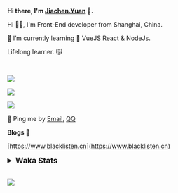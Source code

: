 <!-- <img align="right" src="https://github-readme-stats.vercel.app/api/top-langs/?username=blacklisten&layout=compact" /> -->

**Hi there, I'm [Jiachen.Yuan](https://www.blacklisten.cn) 👋.**

Hi 🙋‍♂️, I'm Front-End developer from Shanghai, China.

🌱 I’m currently learning 🥀 VueJS  React & NodeJs.

Lifelong learner. 😻

<br />

<img src="https://github-readme-stats.vercel.app/api/top-langs/?username=aaditkamat&layout=compact" /><br />

<img src="https://github-readme-stats.vercel.app/api?username=blacklisten&count_private=true&show_icons=true" /><br />

<img src="https://github-readme-stats.vercel.app/api/wakatime?username=blacklisten&layout=compact" /><br />



💬 Ping me by [Email](mailto:black_listen@163.com), [QQ](http://wpa.qq.com/msgrd?v=3&uin=756319278&site=%E5%9C%A8%E7%BA%BF%E5%AE%A2%E6%9C%8D&menu=yes)

<!-- I am Into , 🙏 -->

<!-- Javascript, Web Development, H5, MicroProgram, NodeJs, Electron... 😼 -->

<!--[![Top Langs](https://github-readme-stats.vercel.app/api/top-langs/?username=blacklisten&layout=compact)](https://github.com/anuraghazra/github-readme-stats)-->

<!--![ReadMe Card](https://github-readme-stats.vercel.app/api?username=blacklisten&show_icons=true&theme=radical)-->

**Blogs 🌱**

[https://www.blacklisten.cn](https://www.blacklisten.cn)

<details>
 <summary style="font-size:1.25em"><strong>Waka Stats </strong></summary><br>
<!--START_SECTION:waka-->
![Code Time](http://img.shields.io/badge/Code%20Time-1%2C117%20hrs%2021%20mins-blue)

![Profile Views](http://img.shields.io/badge/Profile%20Views-1-blue)

**🐱 My GitHub Data** 

> 🏆 4 Contributions in the Year 2022
 > 
> 📦 258.5 kB Used in GitHub's Storage 
 > 
> 💼 Opted to Hire
 > 
> 📜 48 Public Repositories 
 > 
> 🔑 4 Private Repositories  
 > 
**I'm an Early 🐤** 

```text
🌞 Morning    3 commits      █░░░░░░░░░░░░░░░░░░░░░░░░   5.66% 
🌆 Daytime    32 commits     ███████████████░░░░░░░░░░   60.38% 
🌃 Evening    18 commits     ████████░░░░░░░░░░░░░░░░░   33.96% 
🌙 Night      0 commits      ░░░░░░░░░░░░░░░░░░░░░░░░░   0.0%

```
📅 **I'm Most Productive on Friday** 

```text
Monday       1 commits      ░░░░░░░░░░░░░░░░░░░░░░░░░   1.89% 
Tuesday      6 commits      ██░░░░░░░░░░░░░░░░░░░░░░░   11.32% 
Wednesday    6 commits      ██░░░░░░░░░░░░░░░░░░░░░░░   11.32% 
Thursday     15 commits     ███████░░░░░░░░░░░░░░░░░░   28.3% 
Friday       23 commits     ██████████░░░░░░░░░░░░░░░   43.4% 
Saturday     1 commits      ░░░░░░░░░░░░░░░░░░░░░░░░░   1.89% 
Sunday       1 commits      ░░░░░░░░░░░░░░░░░░░░░░░░░   1.89%

```


📊 **This Week I Spent My Time On** 

```text
⌚︎ Time Zone: Asia/Shanghai

💬 Programming Languages: 
TypeScript               10 hrs 41 mins      ███████████████████░░░░░░   76.1% 
JavaScript               2 hrs 6 mins        ███░░░░░░░░░░░░░░░░░░░░░░   14.96% 
Vue.js                   36 mins             █░░░░░░░░░░░░░░░░░░░░░░░░   4.32% 
JSON                     16 mins             ░░░░░░░░░░░░░░░░░░░░░░░░░   1.97% 
LESS                     14 mins             ░░░░░░░░░░░░░░░░░░░░░░░░░   1.67%

🔥 Editors: 
VS Code                  14 hrs 3 mins       █████████████████████████   100.0%

🐱‍💻 Projects: 
AppAgentAdminMetaWeb     3 hrs 51 mins       ███████░░░░░░░░░░░░░░░░░░   27.5% 
AppBosUtilsWeb           3 hrs 18 mins       ██████░░░░░░░░░░░░░░░░░░░   23.5% 
AppHadokenService        2 hrs 48 mins       █████░░░░░░░░░░░░░░░░░░░░   19.99% 
AppRomeWeb               2 hrs 21 mins       ████░░░░░░░░░░░░░░░░░░░░░   16.75% 
AppBosOrderWeb           43 mins             █░░░░░░░░░░░░░░░░░░░░░░░░   5.11%

💻 Operating System: 
Mac                      14 hrs 3 mins       █████████████████████████   100.0%

```

**I Mostly Code in JavaScript** 

```text
JavaScript               18 repos            ██████████░░░░░░░░░░░░░░░   42.86% 
Vue                      11 repos            ██████░░░░░░░░░░░░░░░░░░░   26.19% 
TypeScript               6 repos             ███░░░░░░░░░░░░░░░░░░░░░░   14.29% 
HTML                     4 repos             ██░░░░░░░░░░░░░░░░░░░░░░░   9.52% 
CSS                      1 repo              ░░░░░░░░░░░░░░░░░░░░░░░░░   2.38%

```


**Timeline**

![Chart not found](https://raw.githubusercontent.com/blacklisten/blacklisten/master/charts/bar_graph.png) 


 Last Updated on 23/10/2022 18:55:58 UTC
<!--END_SECTION:waka-->
</details>

<br />

<!--
**blacklisten/blacklisten** is a ✨ _special_ ✨ repository because its `README.md` (this file) appears on your GitHub profile.

Here are some ideas to get you started:

- 🔭 I’m currently working on ...
- 🌱 I’m currently learning ...
- 👯 I’m looking to collaborate on ...
- 🤔 I’m looking for help with ...
- 💬 Ask me about ...
- 📫 How to reach me: ...
- 😄 Pronouns: ...
- ⚡ Fun fact: ...
-->

![](http://profile-counter.glitch.me/blacklisten/count.svg)
